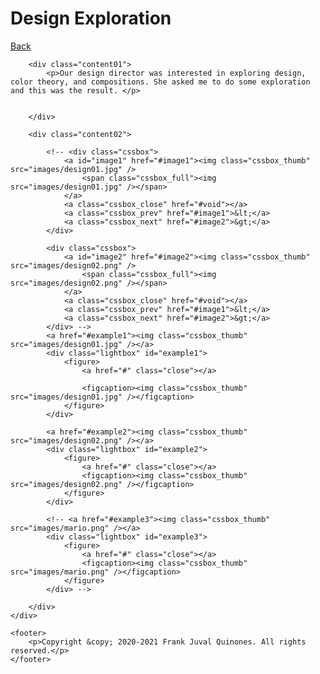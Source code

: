<div class="container">
        <div id="colortop"></div>
        <div class="name">
            <h1>Design Exploration</h1>
            <div class="back"><a href="../../index.html" class="myButton">Back</a></div>
        </div>

        <div class="content01">
            <p>Our design director was interested in exploring design, color theory, and compositions. She asked me to do some exploration and this was the result. </p>


        </div>

        <div class="content02">

            <!-- <div class="cssbox">
                <a id="image1" href="#image1"><img class="cssbox_thumb" src="images/design01.jpg" />
                    <span class="cssbox_full"><img src="images/design01.jpg" /></span>
                </a>
                <a class="cssbox_close" href="#void"></a>
                <a class="cssbox_prev" href="#image1">&lt;</a>
                <a class="cssbox_next" href="#image2">&gt;</a>
            </div>

            <div class="cssbox">
                <a id="image2" href="#image2"><img class="cssbox_thumb" src="images/design02.png" />
                    <span class="cssbox_full"><img src="images/design02.png" /></span>
                </a>
                <a class="cssbox_close" href="#void"></a>
                <a class="cssbox_prev" href="#image1">&lt;</a>
                <a class="cssbox_next" href="#image2">&gt;</a>
            </div> -->
            <a href="#example1"><img class="cssbox_thumb" src="images/design01.jpg" /></a>
            <div class="lightbox" id="example1">
                <figure>
                    <a href="#" class="close"></a>

                    <figcaption><img class="cssbox_thumb" src="images/design01.jpg" /></figcaption>
                </figure>
            </div>

            <a href="#example2"><img class="cssbox_thumb" src="images/design02.png" /></a>
            <div class="lightbox" id="example2">
                <figure>
                    <a href="#" class="close"></a>
                    <figcaption><img class="cssbox_thumb" src="images/design02.png" /></figcaption>
                </figure>
            </div>

            <!-- <a href="#example3"><img class="cssbox_thumb" src="images/mario.png" /></a>
            <div class="lightbox" id="example3">
                <figure>
                    <a href="#" class="close"></a>
                    <figcaption><img class="cssbox_thumb" src="images/mario.png" /></figcaption>
                </figure>
            </div> -->

        </div>
    </div>

    <footer>
        <p>Copyright &copy; 2020-2021 Frank Juval Quinones. All rights reserved.</p>
    </footer>